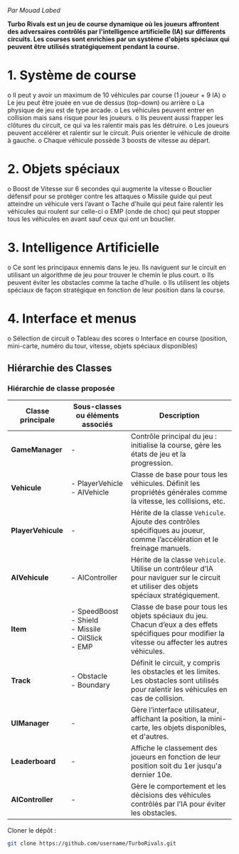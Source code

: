 *Par Mouad Labed*

**Turbo Rivals est un jeu de course dynamique où les joueurs affrontent des adversaires contrôlés par l'intelligence artificielle (IA) sur différents circuits. Les courses sont enrichies par un système d'objets spéciaux qui peuvent être utilisés stratégiquement pendant la course.**

# 1.	Système de course 
o	Il peut y avoir un maximum de 10 véhicules par course (1 joueur + 9 IA)
o	Le jeu peut être jouée en vue de dessus (top-down) ou arrière
o	La physique de jeu est de type arcade. 
o	Les véhicules peuvent entrer en collision mais sans risque pour les joueurs. 
o	Ils peuvent aussi frapper les clôtures du circuit, ce qui va les ralentir mais pas les détruire. 
o	Les joueurs peuvent accélérer et ralentir sur le circuit. Puis orienter le véhicule de droite à gauche. 
o	Chaque véhicule possède 3 boosts de vitesse au départ. 

# 2.	Objets spéciaux 
o	Boost de Vitesse sur 6 secondes qui augmente la vitesse
o	Bouclier défensif pour se protéger contre les attaques
o	Missile guide qui peut atteindre un véhicule vers l’avant
o	Tache d'huile qui peut faire ralentir les véhicules qui roulent sur celle-ci
o	EMP (onde de choc) qui peut stopper tous les véhicules en avant sauf ceux qui ont un bouclier. 

# 3.	Intelligence Artificielle 
o	Ce sont les principaux ennemis dans le jeu. Ils naviguent sur le circuit en utilisant un algorithme de jeu pour trouver le chemin le plus court. 
o	Ils peuvent éviter les obstacles comme la tache d’huile. 
o	Ils utilisent les objets spéciaux de façon stratégique en fonction de leur position dans la course.

# 4.	Interface et menus 
o	Sélection de circuit
o	Tableau des scores
o	Interface en course (position, mini-carte, numéro du tour, vitesse, objets spéciaux disponibles)

## Hiérarchie des Classes

### Hiérarchie de classe proposée

| Classe principale | Sous-classes ou éléments associés               | Description |
|-------------------|-------------------------------------------------|-------------|
| **GameManager**   | -                                               | Contrôle principal du jeu : initialise la course, gère les états de jeu et la progression. |
| **Vehicule**      | - PlayerVehicle<br>- AIVehicle                  | Classe de base pour tous les véhicules. Définit les propriétés générales comme la vitesse, les collisions, etc. |
| **PlayerVehicule**| -                                               | Hérite de la classe `Vehicule`. Ajoute des contrôles spécifiques au joueur, comme l’accélération et le freinage manuels. |
| **AIVehicule**    | - AIController                                  | Hérite de la classe `Vehicule`. Utilise un contrôleur d’IA pour naviguer sur le circuit et utiliser des objets spéciaux stratégiquement. |
| **Item**          | - SpeedBoost<br>- Shield<br>- Missile<br>- OilSlick<br>- EMP | Classe de base pour tous les objets spéciaux du jeu. Chacun d’eux a des effets spécifiques pour modifier la vitesse ou affecter les autres véhicules. |
| **Track**         | - Obstacle<br>- Boundary                        | Définit le circuit, y compris les obstacles et les limites. Les obstacles sont utilisés pour ralentir les véhicules en cas de collision. |
| **UIManager**     | -                                               | Gère l’interface utilisateur, affichant la position, la mini-carte, les objets disponibles, et d'autres. |
| **Leaderboard**   | -                                               | Affiche le classement des joueurs en fonction de leur position soit du 1er jusqu'a dernier 10e. |
| **AIController**  | -                                               | Gère le comportement et les décisions des véhicules contrôlés par l’IA pour éviter les obstacles. |

Cloner le dépôt :
```bash
git clone https://github.com/username/TurboRivals.git

